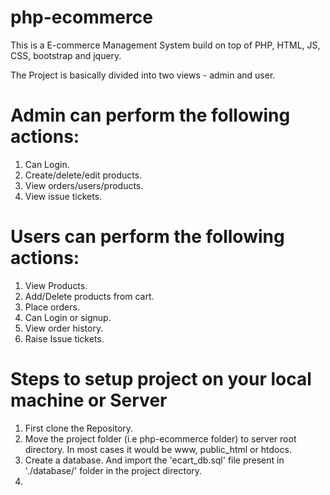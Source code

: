 # php-ecommerce
This is a E-commerce Management System build on top of PHP, HTML, JS, CSS, bootstrap and jquery.

The Project is basically divided into two views - admin and user.

# Admin can perform the following actions:
1. Can Login.
2. Create/delete/edit products.
3. View orders/users/products.
4. View issue tickets.

# Users can perform the following actions:
1. View Products.
2. Add/Delete products from cart.
3. Place orders.
4. Can Login or signup.
5. View order history.
6. Raise Issue tickets.

# Steps to setup project on your local machine or Server
1. First clone the Repository.
2. Move the project folder (i.e php-ecommerce folder) to server root directory. In most cases it would be www, public_html or htdocs.
3. Create a database. And import the 'ecart_db.sql' file present in './database/' folder in the project directory.
4. 
